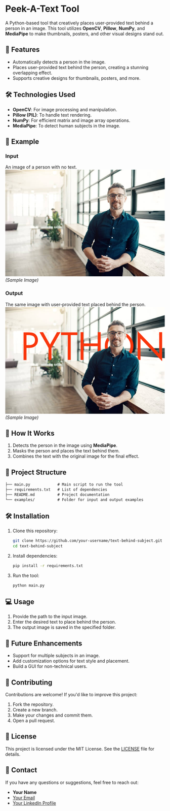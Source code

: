 
# Peek-A-Text Tool

A Python-based tool that creatively places user-provided text behind a person in an image. This tool utilizes **OpenCV**, **Pillow**, **NumPy**, and **MediaPipe** to make thumbnails, posters, and other visual designs stand out. 

## 🎨 Features
- Automatically detects a person in the image.
- Places user-provided text behind the person, creating a stunning overlapping effect.
- Supports creative designs for thumbnails, posters, and more.

## 🛠️ Technologies Used
- **OpenCV**: For image processing and manipulation.
- **Pillow (PIL)**: To handle text rendering.
- **NumPy**: For efficient matrix and image array operations.
- **MediaPipe**: To detect human subjects in the image.

## 📸 Example
### Input
An image of a person with no text.  
![Example Output](img/pic.jpg)
<br>
*(Sample Image)*
### Output
The same image with user-provided text placed behind the person.  
![Example Output](img/output.png) 
<br>
*(Sample Image)*  

## 🚀 How It Works
1. Detects the person in the image using **MediaPipe**.
2. Masks the person and places the text behind them.
3. Combines the text with the original image for the final effect.

## 📂 Project Structure
```
├── main.py            # Main script to run the tool
├── requirements.txt   # List of dependencies
├── README.md          # Project documentation
└── examples/          # Folder for input and output examples
```

## 🛠️ Installation
1. Clone this repository:
   ```bash
   git clone https://github.com/your-username/text-behind-subject.git
   cd text-behind-subject
   ```
2. Install dependencies:
   ```bash
   pip install -r requirements.txt
   ```
3. Run the tool:
   ```bash
   python main.py
   ```

## 💻 Usage
1. Provide the path to the input image.
2. Enter the desired text to place behind the person.
3. The output image is saved in the specified folder.

## 🌟 Future Enhancements
- Support for multiple subjects in an image.
- Add customization options for text style and placement.
- Build a GUI for non-technical users.

## 🤝 Contributing
Contributions are welcome! If you'd like to improve this project:
1. Fork the repository.
2. Create a new branch.
3. Make your changes and commit them.
4. Open a pull request.

## 📜 License
This project is licensed under the MIT License. See the [LICENSE](LICENSE) file for details.

## 📧 Contact
If you have any questions or suggestions, feel free to reach out:
- **Your Name**
- [Your Email](mailto:your.email@example.com)
- [Your LinkedIn Profile](https://linkedin.com/in/your-profile)
